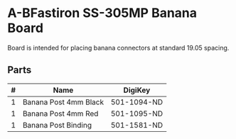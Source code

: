 # A-BFastiron SS-305MP Banana Board

Board is intended for placing banana connectors at standard 19.05 spacing.


## Parts

| #  | Name                            | DigiKey                  |
|---:|---------------------------------|--------------------------|
|  1 | Banana Post 4mm Black           | ‎501-1094-ND‎              |
|  1 | Banana Post 4mm Red             | ‎501-1095-ND‎              |
|  1 | Banana Post Binding             | 501-1581-ND              |
